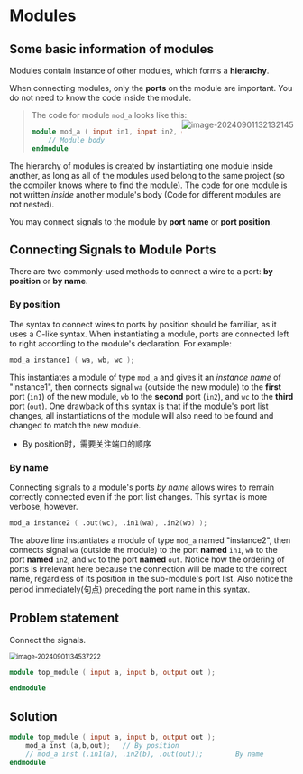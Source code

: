 # Modules

## Some basic information of modules

Modules contain instance of other modules, which forms a **hierarchy**.

When connecting modules, only the **ports** on the module are important. You do not need to know the code inside the module.

> The code for module `mod_a` looks like this:<img src="../assets/image-20240901132132145.png" alt="image-20240901132132145" style="zoom:100%;float:right;" />
>
> ```verilog
> module mod_a ( input in1, input in2, output out );
>     // Module body
> endmodule
> ```

The hierarchy of modules is created by instantiating one module inside another, as long as all of the modules used belong to the same project (so the compiler knows where to find the module). The code for one module is not written *inside* another module's body (Code for different modules are not nested).

You may connect signals to the module by **port name** or **port position**.

## Connecting Signals to Module Ports

There are two commonly-used methods to connect a wire to a port: **by position** or **by name**.

### By position

The syntax to connect wires to ports by position should be familiar, as it uses a C-like syntax. When instantiating a module, ports are connected left to right according to the module's declaration. For example:

```verilog
mod_a instance1 ( wa, wb, wc );
```

This instantiates a module of type `mod_a` and gives it an *instance name* of "instance1", then connects signal `wa` (outside the new module) to the **first** port (`in1`) of the new module, `wb` to the **second** port (`in2`), and `wc` to the **third** port (`out`). One drawback of this syntax is that if the module's port list changes, all instantiations of the module will also need to be found and changed to match the new module.

* By position时，需要关注端口的顺序

### By name

Connecting signals to a module's ports *by name* allows wires to remain correctly connected even if the port list changes. This syntax is more verbose, however.

```verilog
mod_a instance2 ( .out(wc), .in1(wa), .in2(wb) );
```

The above line instantiates a module of type `mod_a` named "instance2", then connects signal `wa` (outside the module) to the port **named** `in1`, `wb` to the port **named** `in2`, and `wc` to the port **named** `out`. Notice how the ordering of ports is irrelevant here because the connection will be made to the correct name, regardless of its position in the sub-module's port list. Also notice the period immediately(句点) preceding the port name in this syntax.

## Problem statement

Connect the signals.

<img src="../assets/image-20240901134537222.png" alt="image-20240901134537222" style="zoom:80%;display:block;margin: 0 auto;" />

```verilog
module top_module ( input a, input b, output out );

endmodule
```

## Solution

```verilog
module top_module ( input a, input b, output out );
    mod_a inst (a,b,out);	// By position
    // mod_a inst (.in1(a), .in2(b), .out(out));		By name
endmodule
```

